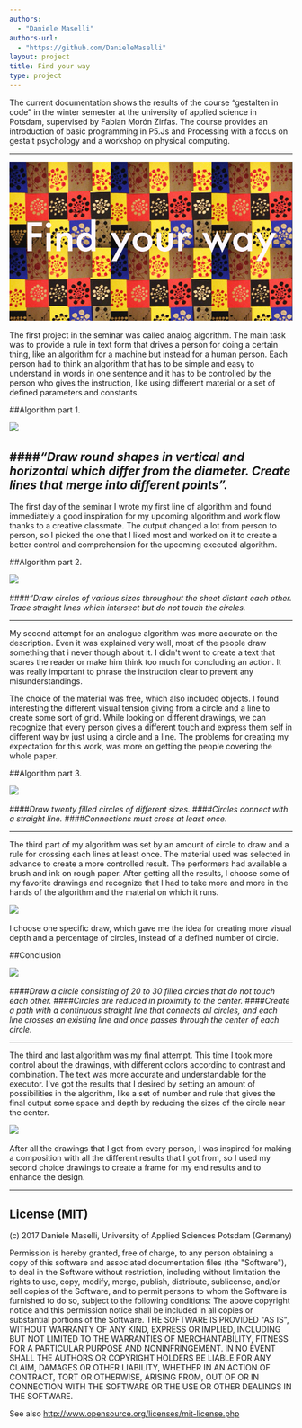 ```yaml
--- 
authors: 
  - "Daniele Maselli"
authors-url: 
  - "https://github.com/DanieleMaselli"
layout: project
title: Find your way 
type: project
---
```


The current documentation shows the results of the course “gestalten in code” in the winter semester at the university of applied science in Potsdam, supervised by Fabian Morón Zirfas. The course provides an introduction of basic programming in P5.Js and Processing with a focus on gestalt psychology and a workshop on physical computing.

---


![](./splash.png)

The first project in the seminar was called analog algorithm. The main task was to provide a rule in text form that drives a person for doing a certain thing, like an algorithm for a machine but instead for a human person. Each person had to think an algorithm that has to be simple and easy to understand in words in one sentence and it has to be controlled by the person who gives the instruction, like using different material or a set of defined parameters and constants.

##Algorithm part 1.


![](./assets:images/algo-1.png)


####_“Draw round shapes in vertical and horizontal which differ from the diameter. Create lines that merge into different points”._ 
---

The first day of the seminar I wrote my first line of algorithm and found immediately a good inspiration for my upcoming algorithm and work flow thanks to a creative classmate. The output changed a lot from person to person, so I picked the one that I liked most and worked on it to create a better control and comprehension
for the upcoming executed algorithm.  


##Algorithm part 2.




![](./assets:images/algo-2.png)


####_“Draw circles of various sizes throughout the sheet distant each other. Trace straight lines which intersect but do not touch the circles._ 

---

My second attempt for an analogue algorithm was more accurate on the description. Even it was explained very well, most of the people draw something that i never though about it. I didn't wont to create a text that scares the reader or make him think too much for concluding an action. It was really important to phrase the instruction clear to prevent any misunderstandings. 

The choice of the material was free, which also included objects. I found interesting the different visual tension giving from a circle and a line to create some sort of grid. While looking on different drawings, we can recognize that every person gives a different touch and express them self in different way by just using a circle and a line. The problems for creating my expectation for this work, was more on getting the people covering the whole paper. 

##Algorithm part 3.


![](./assets:images/algo-3.png)

####_Draw twenty filled circles of different sizes._
####_Circles connect with a straight line._ 
####_Connections must cross at least once._

---

The third part of my algorithm was set by an amount of circle to draw and a rule for crossing each lines at least once. The material used was selected in advance to create a more controlled result. The performers had available a brush and ink on rough paper. After getting all the results, I choose some of my favorite drawings and recognize that I had to take more and more in the hands of the algorithm and the material on which it runs. 

![](./assets:images/algo-4.png)

I choose one specific draw, which gave me the idea for creating more visual depth and a percentage of circles, instead of a defined number of circle.  



##Conclusion

![](./assets:images/algo-5.png)

####_Draw a circle consisting of 20 to 30 filled circles that do not touch each other._ 
####_Circles are reduced in proximity to the center._ 
####_Create a path with a continuous straight line that connects all circles, and each line crosses an existing line and once passes through the center of each circle._

---

The third and last algorithm was my final attempt. This time I took more control about the drawings, with different colors according to contrast and combination. The text was more accurate and understandable for the executor. I've got the results that I desired by setting an amount of possibilities in the algorithm, like a set of number and rule that gives the final output some space and depth by reducing the sizes of the circle near the center. 

![](./assets:images/algo-end.png)

After all the drawings that I got from every person, I was inspired for making a composition with all the different results that I got from, so I used my second choice drawings to create a frame for my end results and to enhance the design. 

---------------------------------------

## License (MIT)

(c) 2017 Daniele Maselli, University of Applied Sciences Potsdam (Germany)

Permission is hereby granted, free of charge, to any person obtaining a copy of this software and associated documentation files (the "Software"), to deal in the Software without restriction, including without limitation the rights to use, copy, modify, merge, publish, distribute, sublicense, and/or sell copies of the Software, and to permit persons to whom the Software is furnished to do so, subject to the following conditions:
The above copyright notice and this permission notice shall be included in all copies or substantial portions of the Software.
THE SOFTWARE IS PROVIDED "AS IS", WITHOUT WARRANTY OF ANY KIND, EXPRESS OR IMPLIED, INCLUDING BUT NOT LIMITED TO THE WARRANTIES OF MERCHANTABILITY, FITNESS FOR A PARTICULAR PURPOSE AND NONINFRINGEMENT. IN NO EVENT SHALL THE AUTHORS OR COPYRIGHT HOLDERS BE LIABLE FOR ANY CLAIM, DAMAGES OR OTHER LIABILITY, WHETHER IN AN ACTION OF CONTRACT, TORT OR OTHERWISE, ARISING FROM, OUT OF OR IN CONNECTION WITH THE SOFTWARE OR THE USE OR OTHER DEALINGS IN THE SOFTWARE.

See also http://www.opensource.org/licenses/mit-license.php
